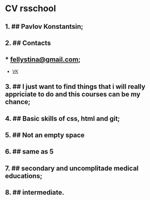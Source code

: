 # CV rsschool
## 1. ## Pavlov Konstantsin;
## 2. ## Contacts 
## * fellystina@gmail.com;
* [VK](https://vk.com/id153057526)
## 3. ## I just want to find things that i will really appriciate to do and this courses can be my chance;
## 4. ## Basic skills of css, html and git;
## 5. ## Not an empty space
## 6. ## same as 5
## 7. ## secondary and uncomplitade medical educations;
## 8. ## intermediate.